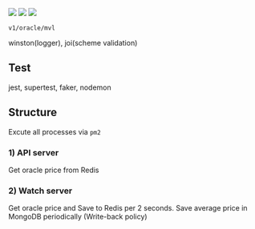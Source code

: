 ![](https://img.shields.io/badge/Nodejs-v16.3.0-red)
![](https://img.shields.io/badge/PostgreSQL-v14.1-blue)
![](https://img.shields.io/badge/Redis-v6.2.6-blue)  

`v1/oracle/mvl`

winston(logger), joi(scheme validation)

## Test
jest, supertest, faker, nodemon

## Structure
Excute all processes via `pm2`
### 1) API server
Get oracle price from Redis
### 2) Watch server
Get oracle price and Save to Redis per 2 seconds. Save average price in MongoDB periodically (Write-back policy)
